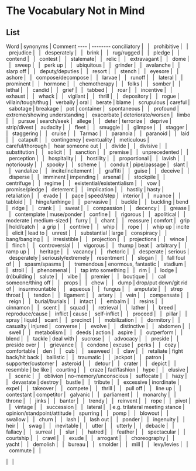 # The Vocabulary Not in Mind

## List

Word | synonyms | Comment
---- | --------
conciliatory | &nbsp; | &nbsp;
prohibitive | &nbsp; | &nbsp;
prejudice | &nbsp; | &nbsp;
desperately | &nbsp; | &nbsp;
brink | &nbsp; | &nbsp;
rug/rugged | &nbsp; | &nbsp;
pledge | &nbsp; | &nbsp;
contend | &nbsp; | &nbsp;
contest | &nbsp; | &nbsp;
stalemate| &nbsp; | &nbsp;
relic | &nbsp; | &nbsp;
extravagant | &nbsp; | &nbsp;
dome | &nbsp; | &nbsp;
sweep | &nbsp; | &nbsp;
perk up | &nbsp; | &nbsp;
ubiquitous | &nbsp; | &nbsp;
grinder | &nbsp; | &nbsp;
avalanche | &nbsp; | &nbsp;
slarp off | &nbsp; | &nbsp;
deputy/deputies | &nbsp; | &nbsp;
resort | &nbsp; | &nbsp;
stench | &nbsp; | &nbsp;
eyesore | &nbsp; | &nbsp;
ashore | &nbsp; | &nbsp;
compose/decompose | &nbsp; | &nbsp;
larvae | &nbsp; | &nbsp;
runoff | &nbsp; | &nbsp;
lateral | &nbsp; | &nbsp;
prominent | &nbsp; | &nbsp;
hormone | &nbsp; | &nbsp;
chemotherapy | &nbsp; | &nbsp;
folks | &nbsp; | &nbsp;
somber | &nbsp; | &nbsp;
lethal | &nbsp; | &nbsp;
candid | &nbsp; | &nbsp;
grief | &nbsp; | &nbsp;
tabbed | &nbsp; | &nbsp;
roar | &nbsp; | &nbsp;
incentive | &nbsp; | &nbsp;
exhaust | &nbsp; | &nbsp;
whack | &nbsp; | &nbsp;
vigilant | &nbsp; | &nbsp;
thrill | &nbsp; | &nbsp;
depository | &nbsp; | &nbsp;
rogue | villain/tough/thug | &nbsp;
verbally | oral | &nbsp;
berate | blame | &nbsp;
scrupulous | careful | &nbsp;
sabotage | breakage | &nbsp;
pot | container | &nbsp;
spontaneous | &nbsp; | &nbsp;
profound | extreme/showing understanding | &nbsp;
exacerbate | deteriorate/worsen | &nbsp;
limbo | &nbsp; | &nbsp;
pursue | search/seek | &nbsp;
allege | &nbsp; | &nbsp;
deter | terrorize | &nbsp;
deprive | strip/divest | &nbsp;
audacity | &nbsp; | &nbsp;
fleet | &nbsp; | &nbsp;
smuggle | &nbsp; | &nbsp;
glimpse | &nbsp; | &nbsp;
stagger | &nbsp; | &nbsp;
staggering | &nbsp; | &nbsp;
cruise | &nbsp; | &nbsp;
Tarmac | &nbsp; | &nbsp;
paranoia | &nbsp; | &nbsp;
paranoid | &nbsp; | &nbsp;
laid | &nbsp; | &nbsp;
catapult | &nbsp; | &nbsp;
contingency | eventuality | &nbsp;
meticulous | careful/thorough | &nbsp;
hear someone out | &nbsp; | &nbsp;
divide | &nbsp; | &nbsp;
divisive | &nbsp; | &nbsp;
substitution | &nbsp; | &nbsp;
solicit | &nbsp; | &nbsp;
sanction | &nbsp; | &nbsp;
premise | &nbsp; | &nbsp;
unprecedented | &nbsp; | &nbsp;
perception | &nbsp; | &nbsp;
hospitality | &nbsp; | &nbsp;
hostility | &nbsp; | &nbsp;
proportional | &nbsp; | &nbsp;
lavish | &nbsp; | &nbsp;
notoriously | &nbsp; | &nbsp;
spooky | &nbsp; | &nbsp;
scheme | &nbsp; | &nbsp;
conduit | pipe/passage | &nbsp;
slant | &nbsp; | &nbsp;
vandalize | &nbsp; | &nbsp;
incite/incitement | &nbsp; | &nbsp;
graffiti | &nbsp; | &nbsp;
guise | &nbsp; | &nbsp;
deceive | &nbsp; | &nbsp;
disperse | &nbsp; | &nbsp;
imminent | impending | &nbsp;
arsenal | &nbsp; | &nbsp;
stockpile | &nbsp; | &nbsp;
centrifuge | &nbsp; | &nbsp;
regime | &nbsp; | &nbsp;
existential/existentialism | &nbsp; | &nbsp;
vow | promise/pledge | &nbsp;
deterrent | &nbsp; | &nbsp;
implication | &nbsp; | &nbsp;
hastily | hasty | &nbsp;
retaliation | &nbsp; | &nbsp;
evade | &nbsp; | &nbsp;
pace | speed/step | &nbsp;
interior | &nbsp; | &nbsp;
nuance | &nbsp; | &nbsp;
tabloid | &nbsp; | &nbsp;
hinge/unhinge | &nbsp; | &nbsp;
pervasive | &nbsp; | &nbsp;
buckle | &nbsp; | &nbsp;
buckling | bend | &nbsp;
ridge | &nbsp; | &nbsp;
crank | &nbsp; | &nbsp;
sweat | &nbsp; | &nbsp;
compassion | &nbsp; | &nbsp;
decency | &nbsp; | &nbsp;
grease | &nbsp; | &nbsp;
contemplate | muse/ponder | &nbsp;
confine | &nbsp; | &nbsp;
rigorous | &nbsp; | &nbsp;
apolitical | &nbsp; | &nbsp;
moderate | medium-sized | &nbsp;
furry | &nbsp; | &nbsp;
chant | &nbsp; | &nbsp;
reassure | comfort | &nbsp;
grip | hold/catch | &nbsp;
a grip | &nbsp; | &nbsp;
contrive | &nbsp; | &nbsp;
whip | &nbsp; | &nbsp;
rope | &nbsp; | &nbsp;
whip up | incite | &nbsp;
elicit | lead to | &nbsp;
unrest | &nbsp; | &nbsp;
substantial | large | &nbsp;
conspiracy | &nbsp; | &nbsp;
bang/banging | &nbsp; | &nbsp;
irresistible | &nbsp; | &nbsp;
projection | &nbsp; | &nbsp;
projections | &nbsp; | &nbsp;
wince | &nbsp; | &nbsp;
flinch | &nbsp; | &nbsp;
controversial | &nbsp; | &nbsp;
vigorous | &nbsp; | &nbsp;
thump | beat | &nbsp;
arbitrary | &nbsp; | &nbsp;
ramp up | &nbsp; | &nbsp;
heritage | &nbsp; | &nbsp;
vacancy | &nbsp; | &nbsp;
rhetoric | &nbsp; | &nbsp;
desperate | serious | &nbsp;
desperately | seriously/extremely | &nbsp;
resentment | &nbsp; | &nbsp;
slogan | &nbsp; | &nbsp;
fall foul of | &nbsp; | &nbsp;
spasm/spasms | &nbsp; | &nbsp;
tremendous | enormous, fantastic | &nbsp;
stadium | &nbsp; | &nbsp;
stroll | &nbsp; | &nbsp;
phenomenal | &nbsp; | &nbsp;
tap into something | &nbsp; | &nbsp;
rim | &nbsp; | &nbsp;
lodge | (n)building | &nbsp;
salute | &nbsp; | &nbsp;
vibe | &nbsp; | &nbsp;
premier | &nbsp; | &nbsp;
boutique | &nbsp; | &nbsp;
call someone/thing off | &nbsp; | &nbsp;
props | &nbsp; | &nbsp;
chew | &nbsp; | &nbsp;
dump | drop/put down/git rid of | &nbsp;
insurmountable | &nbsp; | &nbsp;
aqueous | &nbsp; | &nbsp;
fungus | &nbsp; | &nbsp;
amputate | &nbsp; | &nbsp;
strep throat | &nbsp; | &nbsp;
tendon | &nbsp; | &nbsp;
ligament | &nbsp; | &nbsp;
artery | &nbsp; | &nbsp;
vein | &nbsp; | &nbsp;
compensate | &nbsp; | &nbsp;
reign | &nbsp; | &nbsp;
burial/burials | &nbsp; | &nbsp;
intact | &nbsp; | &nbsp;
embalm | &nbsp; | &nbsp;
resins | &nbsp; | &nbsp;
cinnamon | &nbsp; | &nbsp;
scent | &nbsp; | &nbsp;
squad | &nbsp; | &nbsp;
retrieval | &nbsp; | &nbsp;
lather | &nbsp; | &nbsp;
breed | reproduce/cause | &nbsp;
inflict | cause | &nbsp;
self-inflict | &nbsp; | &nbsp;
proceed | &nbsp; | &nbsp;
pillar | &nbsp; | &nbsp;
spray | liquid | &nbsp;
scant | &nbsp; | &nbsp;
precinct | &nbsp; | &nbsp;
mobilization | &nbsp; | &nbsp;
dormitory | &nbsp; | &nbsp;
casualty | injured | &nbsp;
converse | &nbsp; | &nbsp;
evolve | &nbsp; | &nbsp;
distinctive | &nbsp; | &nbsp;
abdomen | &nbsp; | &nbsp;
swell | &nbsp; | &nbsp;
metabolism | &nbsp; | &nbsp;
deeds | action | &nbsp;
aspire | &nbsp; | &nbsp;
outperform | &nbsp; | &nbsp;
blend | &nbsp; | &nbsp;
tackle | deal with | &nbsp;
sucrose | &nbsp; | &nbsp;
advocacy | &nbsp; | &nbsp;
preside | &nbsp; | &nbsp;
preside over | &nbsp; | &nbsp;
grievance | &nbsp; | &nbsp;
condone | excuse | &nbsp;
perks | &nbsp; | &nbsp;
cozy | comfortable | &nbsp;
den | &nbsp; | &nbsp;
cub | &nbsp; | &nbsp;
seaweed | &nbsp; | &nbsp;
claw | &nbsp; | &nbsp;
retaliate | fight back/hit back | &nbsp;
ballistic | &nbsp; | &nbsp;
traumatic | &nbsp; | &nbsp;
jackpot | &nbsp; | &nbsp;
patron | supporter/customer | &nbsp;
asteroid | &nbsp; | &nbsp;
detour | &nbsp; | &nbsp;
crater | &nbsp; | &nbsp;
depict | &nbsp; | &nbsp;
resemble | be like | &nbsp;
courting | &nbsp; | &nbsp;
craze | fad/fashion | &nbsp;
hype | &nbsp; | &nbsp;
elusive | &nbsp; | &nbsp;
scenic | &nbsp; | &nbsp;
oblivion | no-memory/unconscious | &nbsp;
suffocate | &nbsp; | &nbsp;
hazy | &nbsp; | &nbsp;
devastate | destroy | &nbsp;
bustle | &nbsp; | &nbsp;
tribute | &nbsp; | &nbsp;
excessive | inordinate | &nbsp;
expel | &nbsp; | &nbsp;
takeover | &nbsp; | &nbsp;
compete | &nbsp; | &nbsp;
thrill | &nbsp; | &nbsp;
pull off | &nbsp; | &nbsp;
line up | &nbsp; | &nbsp;
contestant | competitor | &nbsp;
galvanic | &nbsp; | &nbsp;
parliament | &nbsp; | &nbsp;
monarchy | &nbsp; | &nbsp;
throne | &nbsp; | &nbsp;
jinks | &nbsp; | &nbsp;
banter | &nbsp; | &nbsp;
trendy | &nbsp; | &nbsp;
reinvent | &nbsp; | &nbsp;
rope | &nbsp; | &nbsp;
pivot | &nbsp; | &nbsp;
vintage | &nbsp; | &nbsp;
succession | &nbsp; | &nbsp;
lateral | &nbsp; | e.g. trilateral meeting
stance | opinion/standpoint/attitude | &nbsp;
spurring | &nbsp; | &nbsp;
pomp | &nbsp; | &nbsp;
blowout | &nbsp; | &nbsp;
swallow | &nbsp; | &nbsp;
churn | &nbsp; | &nbsp;
lash | &nbsp; | &nbsp;
lash out | &nbsp; | &nbsp;
ponder | &nbsp; | &nbsp;
ingenuity | &nbsp; | &nbsp;
heir | &nbsp; | &nbsp;
swag | &nbsp; | &nbsp;
inevitable | &nbsp; | &nbsp;
utter | &nbsp; | &nbsp;
utterly | &nbsp; | &nbsp;
debacle | &nbsp; | &nbsp;
fallacy | &nbsp; | &nbsp;
surreal | &nbsp; | &nbsp;
slur | &nbsp; | &nbsp;
hatred | &nbsp; | &nbsp;
feather | &nbsp; | &nbsp;
spectacular | &nbsp; | &nbsp;
courtship | &nbsp; | &nbsp;
crawl | &nbsp; | &nbsp;
exude | &nbsp; | &nbsp;
arrogant | &nbsp; | &nbsp;
choreography | &nbsp; | &nbsp;
yacht | &nbsp; | &nbsp;
demolish | &nbsp; | &nbsp;
bureau | &nbsp; | &nbsp;
smolder | &nbsp; | &nbsp;
mill | &nbsp; | &nbsp;
levy/levies | &nbsp; | &nbsp;
commute | &nbsp; | &nbsp;

 | &nbsp; | &nbsp;
